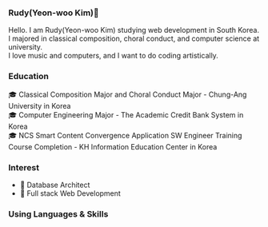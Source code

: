 ### Rudy(Yeon-woo Kim)👋

Hello. I am Rudy(Yeon-woo Kim) studying web development in South Korea.     
I majored in classical composition, choral conduct, and computer science at university.     
I love music and computers, and I want to do coding artistically.    

### Education

🎓 Classical Composition Major and Choral Conduct Major - Chung-Ang University in Korea     
🎓 Computer Engineering Major - The Academic Credit Bank System in Korea    
🎓 NCS Smart Content Convergence Application SW Engineer Training Course Completion - KH Information Education Center in Korea    

### Interest
* 🌱 Database Architect
* 🌱 Full stack Web Development

### Using Languages & Skills


<!--
**ehdqkd616/ehdqkd616** is a ✨ _special_ ✨ repository because its `README.md` (this file) appears on your GitHub profile.

Here are some ideas to get you started:

- 🔭 I’m currently working on ...
- 🌱 I’m currently learning ...
- 👯 I’m looking to collaborate on ...
- 🤔 I’m looking for help with ...
- 💬 Ask me about ...
- 📫 How to reach me: ...
- 😄 Pronouns: ...
- ⚡ Fun fact: ...
-->
